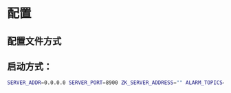 # 配置

## 配置文件方式

## 启动方式：

```bash
SERVER_ADDR=0.0.0.0 SERVER_PORT=8900 ZK_SERVER_ADDRESS="" ALARM_TOPICS="" PERSON_TRIP_TOPICS="" VEHICLE_TRIP_TOPICS="" ./data_receiver
```
